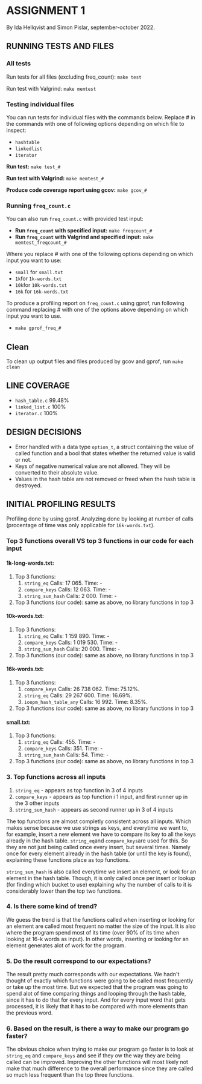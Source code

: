 # ASSIGNMENT 1
By Ida Hellqvist and Simon Pislar, september-october 2022. 

## RUNNING TESTS AND FILES
### All tests
Run tests for all files (excluding freq_count):
`make test`

Run test with Valgrind:
`make memtest`

### Testing individual files
You can run tests for individual files with the commands below. Replace # in the commands with one of following options depending on which file to inspect:
- `hashtable`
- `linkedlist`
- `iterator`

**Run test:** `make test_#`

**Run test with Valgrind:** `make memtest_#`

**Produce code coverage report using gcov:** `make gcov_#`

### Running `freq_count.c`
You can also run `freq_count.c` with provided test input:
- **Run `freq_count` with specified input:** `make freqcount_#`
- **Run `freq_count` with Valgrind and specified input:** `make memtest_freqcount_#`

Where you replace # with one of the following options depending on which input you want to use:
- `small` for `small.txt`
- `1k`for `1k-words.txt`
- `10k`for `10k-words.txt`
- `16k` for `16k-words.txt`

To produce a profiling report on `freq_count.c` using gprof, run following command replacing # with one of the options above depending on which input you want to use.
- `make gprof_freq_#`

## Clean
To clean up output files and files produced by gcov and gprof, run `make clean`

## LINE COVERAGE
- `hash_table.c` 99.48%
- `linked_list.c` 100%
- `iterator.c` 100%

## DESIGN DECISIONS
- Error handled with a data type `option_t`,  a struct containing the value of called function and a bool that states whether the returned value is valid or not.
- Keys of negative numerical value are not allowed. They will be converted to their absolute value.
- Values in the hash table are not removed or freed when the hash table is destroyed.

## INITIAL PROFILING RESULTS
Profiling done by using gprof. Analyzing done by looking at number of calls (procentage of time was only applicable for `16k-words.txt`).

### Top 3 functions overall VS top 3 functions in our code for each input
#### 1k-long-words.txt:
1. Top 3 functions: 
    1. `string_eq` Calls: 17 065. Time: -
    2. `compare_keys` Calls: 12 063. Time: -
    3. `string_sum_hash` Calls: 2 000. Time: -
2. Top 3 functions (our code): same as above, no library functions in top 3

#### 10k-words.txt:
1. Top 3 functions: 
    1. `string_eq` Calls: 1 159 890. Time: -
    2. `compare_keys` Calls: 1 019 530. Time: -
    3. `string_sum_hash` Calls: 20 000. Time: -
2. Top 3 functions (our code): same as above, no library functions in top 3

#### 16k-words.txt:
1. Top 3 functions: 
    1. `compare_keys` Calls: 26 738 062. Time: 75.12%.
    2. `string_eq` Calls: 29 267 600. Time: 16.69%.
    3. `ioopm_hash_table_any` Calls: 16 992. Time: 8.35%.
2. Top 3 functions (our code): same as above, no library functions in top 3

#### small.txt:
1. Top 3 functions: 
    1. `string_eq` Calls: 455. Time: -
    2. `compare_keys` Calls: 351. Time: -
    3. `string_sum_hash` Calls: 54. Time: -
2. Top 3 functions (our code): same as above, no library functions in top 3

### 3. Top functions across all inputs 
1. `string_eq` - appears as top function in 3 of 4 inputs
2. `compare_keys` - appears as top function i 1 input, and first runner up in the 3 other inputs 
3. `string_sum_hash` - appears as second runner up in 3 of 4 inputs

The top functions are almost completly consistent across all inputs. Which makes sense because we use strings as keys, and everytime we want to, for example, insert a new element we have to compare its key to all the keys already in the hash table. `string_eq`and `compare_keys`are used for this. So they are not just being called once every insert, but several times. Namely once for every element already in the hash table (or until the key is found), explaining these functions place as top functions. 

`string_sum_hash` is also called everytime we insert an element, or look for an element in the hash table. Though, it is only called once per insert or lookup (for finding which bucket to use) explaining why the number of calls to it is considerably lower than the top two functions. 

### 4. Is there some kind of trend? 
We guess the trend is that the functions called when inserting or looking for an element are called most frequent no matter the size of the input. It is also where the program spend most of its time (over 90% of its time when looking at 16-k words as input). In other words, inserting or looking for an element generates alot of work for the program.

### 5. Do the result correspond to our expectations? 
The result pretty much corresponds with our expectations. We hadn't thought of exactly which functions were going to be called most frequently or take up the most time. But we expected that the program was going to spend alot of time comparing things and looping through the hash table, since it has to do that for every input. And for every input word that gets processed, it is likely that it has to be compared with more elements than the previous word.

### 6. Based on the result, is there a way to make our program go faster?
The obvious choice when trying to make our program go faster is to look at `string_eq` and `compare_keys` and see if they ow the way they are being called can be improved. Improving the other functions will most likely not make that much difference to the overall performance since they are called so much less frequent than the top three functions. 
